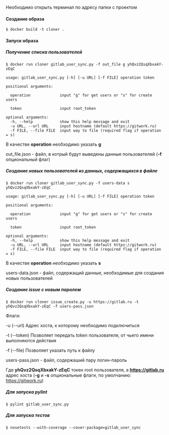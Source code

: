 Необходимо открыть терминал по адресу папки с проектом

#### Создание образа

`$ docker build -t cloner .`

#### Запуск образа

##### Получение списка пользователей
`$ docker run cloner gitlab_user_sync.py -f out_file g yhQvz2QsqXbxakY-zEqC`

    usage: gitlab_user_sync.py [-h] [-u URL] [-f FILE] operation token
    
    positional arguments:
      
      operation             input "g" for get users or "s" for create users
      
      token                 input root_token
    
    optional arguments:
      -h, --help            show this help message and exit
      -u URL, --url URL     input hostname (default https://gitwork.ru)
      -f FILE, --file FILE  input way to file (required flag if operation = s)
      
В качестве **operation** необходимо указать **g**

out_file.json - файл, в котрый будут выведены данные пользователей (**-f** опциональный флаг)

##### Создание новых пользователей из данных, содержащихся в файле 
`$ docker run cloner gitlab_user_sync.py -f users-data s yhQvz2QsqXbxakY-zEqC`

    usage: gitlab_user_sync.py [-h] [-u URL] [-f FILE] operation token
    
    positional arguments:
      
      operation             input "g" for get users or "s" for create users
      
      token                 input root_token
    
    optional arguments:
      -h, --help            show this help message and exit
      -u URL, --url URL     input hostname (default https://gitwork.ru)
      -f FILE, --file FILE  input way to file (required flag if operation = s)

В качестве **operation** необходимо указать **s**

users-data.json - файл, содержащий данные, необходимые для создания новых пользователей

##### Создание issue с новым паролем
`$ docker run cloner issue_create.py -u https://gitlab.ru -t yhQvz2QsqXbxakY-zEqC -f users-pass.json`

Флаги:

-u (--url) Адрес хоста, к которому необходимо подключиться

-t (--token) Позволяет передать token пользователя, от чьего имени выполняются действия

-f (--file) Позволяет указать путь к файлу

users-pass.json - файл, содержаший пару логин-пароль

Где  **yhQvz2QsqXbxakY-zEqC** токен root пользователя, а **https://gitlab.ru** адрес хоста (**-g** и **-s** опциональные флаги, по умолчанию: https://gitwork.ru)
##### Для запуска pylint

`$ pylint gitlab_user_sync.py`

##### Для запуска тестов

`$ nosetests --with-coverage --cover-package=gitlab_user_sync`